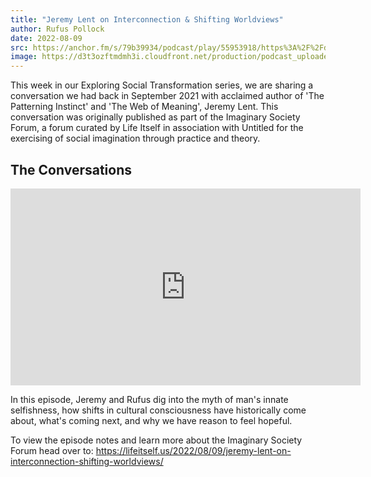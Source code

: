 ```yaml
---
title: "Jeremy Lent on Interconnection & Shifting Worldviews"
author: Rufus Pollock
date: 2022-08-09
src: https://anchor.fm/s/79b39934/podcast/play/55953918/https%3A%2F%2Fd3ctxlq1ktw2nl.cloudfront.net%2Fproduction%2Fexports%2F79b39934%2F55953918%2Fbce77dc32bfa4d140e827e4deba51d12.m4a
image: https://d3t3ozftmdmh3i.cloudfront.net/production/podcast_uploaded_episode/20318133/20318133-1660058822253-b4b6cced2bd1.jpg
---
```


This week in our Exploring Social Transformation series, we are sharing a conversation we had back in September 2021 with acclaimed author of 'The Patterning Instinct' and 'The Web of Meaning', Jeremy Lent. This conversation was originally published as part of the Imaginary Society Forum, a forum curated by Life Itself in association with Untitled for the exercising of social imagination through practice and theory.

## The Conversations

<iframe width="560" height="315" src="https://www.youtube.com/embed/sUwp9eRSSBs" title="YouTube video player" frameborder="0" allow="accelerometer; autoplay; clipboard-write; encrypted-media; gyroscope; picture-in-picture; web-share" allowfullscreen></iframe>

In this episode, Jeremy and Rufus dig into the myth of man's innate selfishness, how shifts in cultural consciousness have historically come about, what's coming next, and why we have reason to feel hopeful.

To view the episode notes and learn more about the Imaginary Society Forum head over to: https://lifeitself.us/2022/08/09/jeremy-lent-on-interconnection-shifting-worldviews/ 
